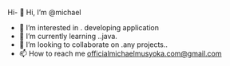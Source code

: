 Hi- 👋 Hi, I’m @michael
- 👀 I’m interested in . developing application
- 🌱 I’m currently learning ..java.
- 💞️ I’m looking to collaborate on .any projects..
- 📫 How to reach me officialmichaelmusyoka.com@gmail.com

<!---
michael2004-svg/michael2004-svg is a ✨ special ✨ repository because its `README.md` (this file) appears on your GitHub profile.
You can click the Preview link to take a look at your changes.
--->
